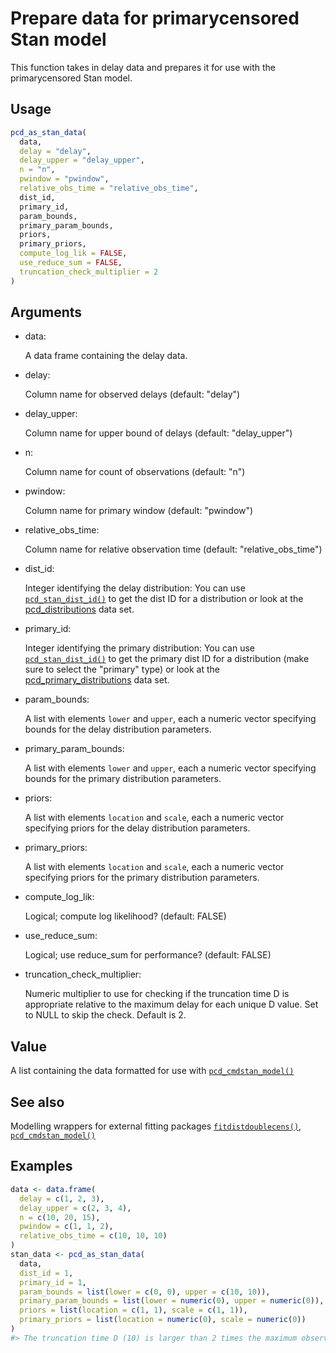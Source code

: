 # Prepare data for primarycensored Stan model

This function takes in delay data and prepares it for use with the
primarycensored Stan model.

## Usage

``` r
pcd_as_stan_data(
  data,
  delay = "delay",
  delay_upper = "delay_upper",
  n = "n",
  pwindow = "pwindow",
  relative_obs_time = "relative_obs_time",
  dist_id,
  primary_id,
  param_bounds,
  primary_param_bounds,
  priors,
  primary_priors,
  compute_log_lik = FALSE,
  use_reduce_sum = FALSE,
  truncation_check_multiplier = 2
)
```

## Arguments

- data:

  A data frame containing the delay data.

- delay:

  Column name for observed delays (default: "delay")

- delay_upper:

  Column name for upper bound of delays (default: "delay_upper")

- n:

  Column name for count of observations (default: "n")

- pwindow:

  Column name for primary window (default: "pwindow")

- relative_obs_time:

  Column name for relative observation time (default:
  "relative_obs_time")

- dist_id:

  Integer identifying the delay distribution: You can use
  [`pcd_stan_dist_id()`](https://primarycensored.epinowcast.org/reference/pcd_stan_dist_id.md)
  to get the dist ID for a distribution or look at the
  [pcd_distributions](https://primarycensored.epinowcast.org/reference/pcd_distributions.md)
  data set.

- primary_id:

  Integer identifying the primary distribution: You can use
  [`pcd_stan_dist_id()`](https://primarycensored.epinowcast.org/reference/pcd_stan_dist_id.md)
  to get the primary dist ID for a distribution (make sure to select the
  "primary" type) or look at the
  [pcd_primary_distributions](https://primarycensored.epinowcast.org/reference/pcd_primary_distributions.md)
  data set.

- param_bounds:

  A list with elements `lower` and `upper`, each a numeric vector
  specifying bounds for the delay distribution parameters.

- primary_param_bounds:

  A list with elements `lower` and `upper`, each a numeric vector
  specifying bounds for the primary distribution parameters.

- priors:

  A list with elements `location` and `scale`, each a numeric vector
  specifying priors for the delay distribution parameters.

- primary_priors:

  A list with elements `location` and `scale`, each a numeric vector
  specifying priors for the primary distribution parameters.

- compute_log_lik:

  Logical; compute log likelihood? (default: FALSE)

- use_reduce_sum:

  Logical; use reduce_sum for performance? (default: FALSE)

- truncation_check_multiplier:

  Numeric multiplier to use for checking if the truncation time D is
  appropriate relative to the maximum delay for each unique D value. Set
  to NULL to skip the check. Default is 2.

## Value

A list containing the data formatted for use with
[`pcd_cmdstan_model()`](https://primarycensored.epinowcast.org/reference/pcd_cmdstan_model.md)

## See also

Modelling wrappers for external fitting packages
[`fitdistdoublecens()`](https://primarycensored.epinowcast.org/reference/fitdistdoublecens.md),
[`pcd_cmdstan_model()`](https://primarycensored.epinowcast.org/reference/pcd_cmdstan_model.md)

## Examples

``` r
data <- data.frame(
  delay = c(1, 2, 3),
  delay_upper = c(2, 3, 4),
  n = c(10, 20, 15),
  pwindow = c(1, 1, 2),
  relative_obs_time = c(10, 10, 10)
)
stan_data <- pcd_as_stan_data(
  data,
  dist_id = 1,
  primary_id = 1,
  param_bounds = list(lower = c(0, 0), upper = c(10, 10)),
  primary_param_bounds = list(lower = numeric(0), upper = numeric(0)),
  priors = list(location = c(1, 1), scale = c(1, 1)),
  primary_priors = list(location = numeric(0), scale = numeric(0))
)
#> The truncation time D (10) is larger than 2 times the maximum observed delay (3). Consider setting D to Inf for better efficiency with minimal accuracy cost for this case.
```
